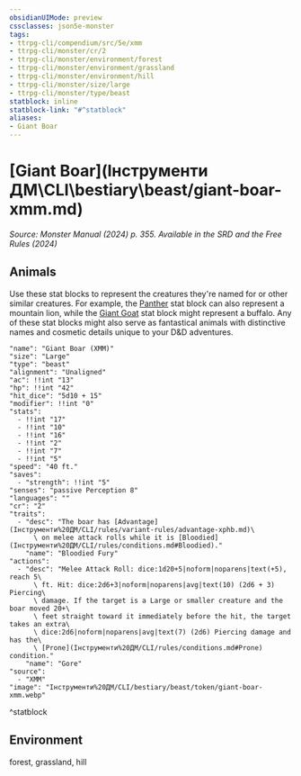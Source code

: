 ```yaml
---
obsidianUIMode: preview
cssclasses: json5e-monster
tags:
- ttrpg-cli/compendium/src/5e/xmm
- ttrpg-cli/monster/cr/2
- ttrpg-cli/monster/environment/forest
- ttrpg-cli/monster/environment/grassland
- ttrpg-cli/monster/environment/hill
- ttrpg-cli/monster/size/large
- ttrpg-cli/monster/type/beast
statblock: inline
statblock-link: "#^statblock"
aliases:
- Giant Boar
---
```

# [Giant Boar](Інструменти ДМ\CLI\bestiary\beast/giant-boar-xmm.md)
*Source: Monster Manual (2024) p. 355. Available in the <span title='Systems Reference Document (5.2)'>SRD</span> and the Free Rules (2024)*  

## Animals

Use these stat blocks to represent the creatures they're named for or other similar creatures. For example, the [Panther](Інструменти%20ДМ/CLI/bestiary/beast/panther-xmm.md) stat block can also represent a mountain lion, while the [Giant Goat](Інструменти%20ДМ/CLI/bestiary/beast/giant-goat-xmm.md) stat block might represent a buffalo. Any of these stat blocks might also serve as fantastical animals with distinctive names and cosmetic details unique to your D&D adventures.

```statblock
"name": "Giant Boar (XMM)"
"size": "Large"
"type": "beast"
"alignment": "Unaligned"
"ac": !!int "13"
"hp": !!int "42"
"hit_dice": "5d10 + 15"
"modifier": !!int "0"
"stats":
  - !!int "17"
  - !!int "10"
  - !!int "16"
  - !!int "2"
  - !!int "7"
  - !!int "5"
"speed": "40 ft."
"saves":
  - "strength": !!int "5"
"senses": "passive Perception 8"
"languages": ""
"cr": "2"
"traits":
  - "desc": "The boar has [Advantage](Інструменти%20ДМ/CLI/rules/variant-rules/advantage-xphb.md)\
      \ on melee attack rolls while it is [Bloodied](Інструменти%20ДМ/CLI/rules/conditions.md#Bloodied)."
    "name": "Bloodied Fury"
"actions":
  - "desc": "Melee Attack Roll: dice:1d20+5|noform|noparens|text(+5), reach 5\
      \ ft. Hit: dice:2d6+3|noform|noparens|avg|text(10) (2d6 + 3) Piercing\
      \ damage. If the target is a Large or smaller creature and the boar moved 20+\
      \ feet straight toward it immediately before the hit, the target takes an extra\
      \ dice:2d6|noform|noparens|avg|text(7) (2d6) Piercing damage and has the\
      \ [Prone](Інструменти%20ДМ/CLI/rules/conditions.md#Prone) condition."
    "name": "Gore"
"source":
  - "XMM"
"image": "Інструменти%20ДМ/CLI/bestiary/beast/token/giant-boar-xmm.webp"
```
^statblock

## Environment

forest, grassland, hill